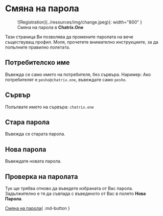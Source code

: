# Смяна на парола

<figure markdown>
   ![Registration](../resources/img/change.jpeg){: width="800" }
   <figcaption>Смяна на парола в <b>Chatrix.One</b></figcaption>
</figure>

Тази страница Ви позволява да промените паролата на вече съществуващ профил. Моля, прочетете внимателно инструкциите, за да попълните правилно полетата.

## Потребителско име

Въвежда се само името на потребителя, без сървъра. Наример: Ако потребителят е `pesho@chatrix.one`, въвеждате само `pesho`.

## Сървър

Полълвате името на сървъра: `chatrix.one`

## Стара парола

Въвежда се старата парола.

## Нова парола

Въвеждате новата парола.

## Проверка на паролата

Тук ще трябва отново да въведете избраната от Вас парола. Задължително е тя да съвпада с въведеното от Вас в полето **Нова Парола**.

[Смяна на парола](https://chatrix.one/user/change_password/){ .md-button }
